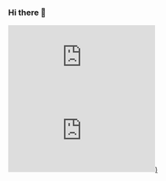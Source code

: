 ### Hi there 👋
[![My Stats](https://github-stats-evirunurm.vercel.app/api/stats.js?username=jellyfish700&color=white)](https://github.com/evirunurm/github-stats)<img class="separator" width="15" height="15" src="https://upload.wikimedia.org/wikipedia/commons/thumb/8/89/HD_transparent_picture.png/1280px-HD_transparent_picture.png">[![My Languages](https://github-stats-evirunurm.vercel.app/api/languages.js?username=jellyfish700&color=white))](https://github.com/evirunurm/github-stats)

<!--
[![trophy](https://github-profile-trophy.vercel.app/?username=jellyfish700)](https://github.com/ryo-ma/github-profile-trophy)

<a href="https://github.com/anuraghazra/github-readme-stats">
  <img align="left" src="https://github-readme-stats.vercel.app/api?username=jellyfish700&count_private=true&show_icons=true" />
</a>
**jellyfish700/jellyfish700** is a ✨ _special_ ✨ repository because its `README.md` (this file) appears on your GitHub profile.

Here are some ideas to get you started:

- 🔭 I’m currently working on ...
- 🌱 I’m currently learning ...
- 👯 I’m looking to collaborate on ...
- 🤔 I’m looking for help with ...
- 💬 Ask me about ...
- 📫 How to reach me: ...
- 😄 Pronouns: ...
- ⚡ Fun fact: ...
-->
